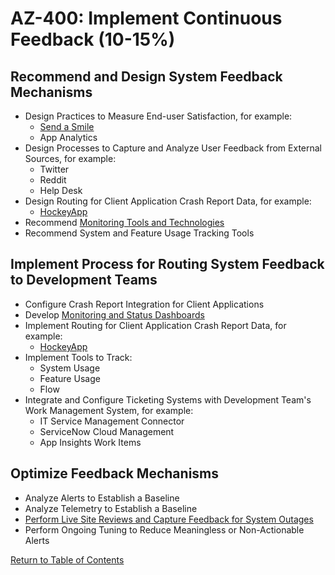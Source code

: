 # AZ-400: Implement Continuous Feedback (10-15%)
## Recommend and Design System Feedback Mechanisms
- Design Practices to Measure End-user Satisfaction, for example:
    - [Send a Smile](https://blogs.msdn.microsoft.com/devops/2018/10/26/azure-devops-feature-suggestions/)
    - App Analytics
- Design Processes to Capture and Analyze User Feedback from External Sources, for example:
    - Twitter
    - Reddit
    - Help Desk
- Design Routing for Client Application Crash Report Data, for example:
    - [HockeyApp](https://hockeyapp.net/features/crashreports/)
- Recommend [Monitoring Tools and Technologies](https://azure.microsoft.com/en-us/product-categories/management-tools/)
- Recommend System and Feature Usage Tracking Tools

## Implement Process for Routing System Feedback to Development Teams
- Configure Crash Report Integration for Client Applications
- Develop [Monitoring and Status Dashboards](https://docs.microsoft.com/en-us/azure/devops/report/dashboards/dashboards)
- Implement Routing for Client Application Crash Report Data, for example:
    - [HockeyApp](https://hockeyapp.net/features/crashreports/)
- Implement Tools to Track:
    - System Usage
    - Feature Usage
    - Flow
- Integrate and Configure Ticketing Systems with Development Team's Work Management System, for example:
    - IT Service Management Connector
    - ServiceNow Cloud Management
    - App Insights Work Items

## Optimize Feedback Mechanisms
- Analyze Alerts to Establish a Baseline
- Analyze Telemetry to Establish a Baseline
- [Perform Live Site Reviews and Capture Feedback for System Outages](https://docs.microsoft.com/en-us/azure/devops/learn/devops-at-microsoft/live-site-culture-and-reliability)
- Perform Ongoing Tuning to Reduce Meaningless or Non-Actionable Alerts

[Return to Table of Contents](README.md)